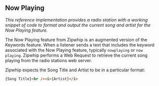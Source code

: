 ## Now Playing

*This reference implementation provides a radio station with a working snippet of code to format and output the current song and artist for the Now Playing feature.*

The Now Playing feature from Zipwhip is an augmented version of the Keywords feature. When a listener sends a text that includes the keyword associated with the Now Playing feature, typically `nowplaying` or `now playing`. Zipwhip performs a Web Request to retrieve the current song playing from the radio stations web server.

Zipwhip expects the Song Title and Artist to be in a particular format:
```HTML
{Song Title}<br /><i>{Artist}</i>
```
